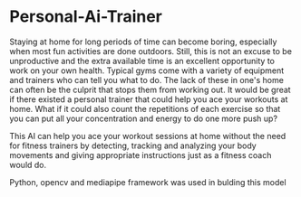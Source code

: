 # Personal-Ai-Trainer

Staying at home for long periods of time can become boring, especially when most fun activities are done outdoors. Still, this is not an excuse to be unproductive and the extra available time is an excellent opportunity to work on your own health. Typical gyms come with a variety of equipment and trainers who can tell you what to do. The lack of these in one's home can often be the culprit that stops them from working out. It would be great if there existed a personal trainer that could help you ace your workouts at home. What if it could also count the repetitions of each exercise so that you can put all your concentration and energy to do one more push up?

This AI can help you ace your workout sessions at home without the need for fitness trainers by detecting, tracking and analyzing your body movements and giving appropriate instructions just as a fitness coach would do.

Python, opencv and mediapipe framework was used in bulding this model
